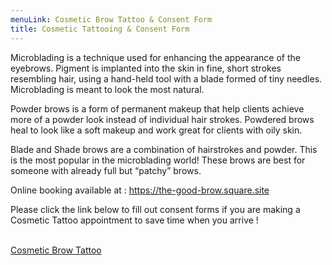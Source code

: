 ```yaml
---
menuLink: Cosmetic Brow Tattoo & Consent Form
title: Cosmetic Tattooing & Consent Form
---
```

Microblading is a technique used for enhancing the appearance of the eyebrows. Pigment is implanted into the skin in fine, short strokes resembling hair, using a hand-held tool with a blade formed of tiny needles. Microblading is meant to look the most natural.

Powder brows is a form of permanent makeup that help clients achieve more of a powder look instead of individual hair strokes. Powdered brows heal to look like a soft makeup and work great for clients with oily skin.

Blade and Shade brows are a combination of hairstrokes and powder. This is the most popular in the microblading world! These brows are best for someone with already full but “patchy” brows.

Online booking available at :     https://the-good-brow.square.site



Please click the link below to fill out consent forms if you are making a Cosmetic Tattoo appointment to save time when you arrive !

 \
<a href="javascript:void( window.open( 'https://form.jotform.com/213395459142156', 'blank', 'scrollbars=yes, toolbar=no, width=700, height=500' ) ) "> Cosmetic Brow Tattoo </a>